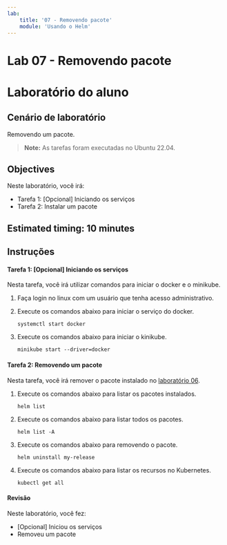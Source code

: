 ```yaml
---
lab:
    title: '07 - Removendo pacote'
    module: 'Usando o Helm'
---
```


# Lab 07 - Removendo pacote

# Laboratório do aluno

## Cenário de laboratório

Removendo um pacote.

>**Note:** As tarefas foram executadas no Ubuntu 22.04.

## Objectives

Neste laboratório, você irá:

+ Tarefa 1: [Opcional] Iniciando os serviços
+ Tarefa 2: Instalar um pacote

## Estimated timing: 10 minutes

## Instruções

#### Tarefa 1: [Opcional] Iniciando os serviços

Nesta tarefa, você irá utilizar comandos para iniciar o docker e o minikube.

1. Faça login no linux com um usuário que tenha acesso administrativo.

1. Execute os comandos abaixo para iniciar o serviço do docker.

    ```shell
    systemctl start docker
    ```

1. Execute os comandos abaixo para iniciar o kinikube.

    ```shell
    minikube start --driver=docker
    ```

#### Tarefa 2: Removendo um pacote

Nesta tarefa, você irá remover o pacote instalado no [laboratório 06](/Instructions/Labs/LAB_06-instalando_pacote.md).

1. Execute os comandos abaixo para listar os pacotes instalados.

    ```shell
    helm list
    ```

1. Execute os comandos abaixo para listar todos os pacotes.

    ```shell
    helm list -A
    ```

1. Execute os comandos abaixo para removendo o pacote.

    ```shell
    helm uninstall my-release
    ```

1. Execute os comandos abaixo para listar os recursos no Kubernetes.

    ```shell
    kubectl get all
    ```

#### Revisão

Neste laboratório, você fez:

- [Opcional] Iniciou os serviços
- Removeu um pacote